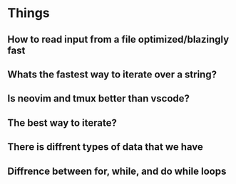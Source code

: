 # Things

## How to read input from a file optimized/blazingly fast

## Whats the fastest way to iterate over a string?

## Is neovim and tmux better than vscode?

## The best way to iterate?

## There is diffrent types of data that we have

## Diffrence between for, while, and do while loops

##
